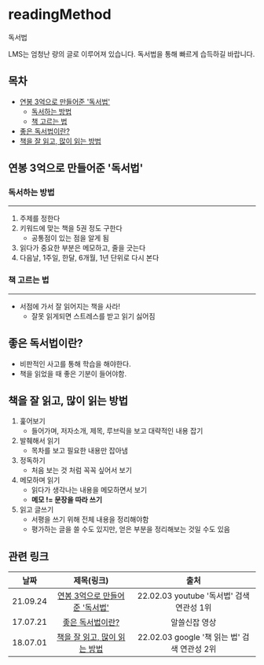 # readingMethod

독서법

LMS는 엄청난 량의 글로 이루어져 있습니다. 독서법을 통해 빠르게 습득하길 바랍니다.

## 목차

- [연봉 3억으로 만들어준 '독서법'](#연봉-3억으로-만들어준-독서법)
  - [독서하는 방법](#독서하는-방법)
  - [책 고르는 법](#책-고르는-법)
- [좋은 독서법이란?](#좋은-독서법이란)
- [책을 잘 읽고, 많이 읽는 방법](#책을-잘-읽고-많이-읽는-방법)

## 연봉 3억으로 만들어준 '독서법'

### 독서하는 방법

***

1. 주제를 정한다
2. 키워드에 맞는 책을 5권 정도 구한다
    - 공통점이 있는 점을 알게 됨
3. 읽다가 중요한 부분은 메모하고, 줄을 긋는다
4. 다음날, 1주일, 한달, 6개월, 1년 단위로 다시 본다

### 책 고르는 법

***

- 서점에 가서 잘 읽어지는 책을 사라!
  - 잘못 읽게되면 스트레스를 받고 읽기 싫어짐

## 좋은 독서법이란?

- 비판적인 사고를 통해 학습을 해야한다.
- 책을 읽었을 때 좋은 기분이 들어야함.

## 책을 잘 읽고, 많이 읽는 방법

1. 훑어보기
    - 들어가며, 저자소개, 제목, 루브릭을 보고 대략적인 내용 잡기
2. 발췌해서 읽기
    - 목차를 보고 필요한 내용만 잡아냄
3. 정독하기
    - 처음 보는 것 처럼 꼭꼭 싶어서 보기
4. 메모하며 읽기
    - 읽다가 생각나는 내용을 메모하면서 보기
    - **메모 != 문장을 따라 쓰기**
5. 읽고 글쓰기
    - 서평을 쓰기 위해 전체 내용을 정리해야함
    - 평가하는 글을 쓸 수도 있지만, 얻은 부분을 정리해보는 것일 수도 있음

## 관련 링크

|날짜|제목(링크)|출처|
|:-:|:--------:|:--:|
|21.09.24|[연봉 3억으로 만들어준 '독서법'](https://www.youtube.com/watch?v=q44bFfJKE4o)|22.02.03 youtube '독서법' 검색 연관성 1위|
|17.07.21|[좋은 독서법이란?](https://www.youtube.com/watch?v=kIqT4iiRpyo)|알쓸신잡 영상|
|18.07.01|[책을 잘 읽고, 많이 읽는 방법](https://brunch.co.kr/@bookdream/38)|22.02.03 google '책 읽는 법' 검색 연관성 2위|
